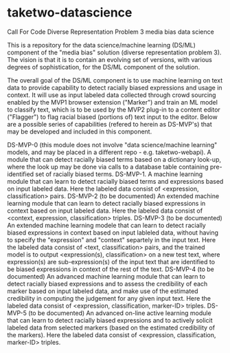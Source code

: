 # taketwo-datascience
Call For Code Diverse Representation Problem 3 media bias data science 

This is a repository for the data science/machine learning (DS/ML) component of the "media bias" solution (diverse representation problem 3). 
The vision is that it is to contain an evolving set of versions, with various degrees of sophistication, for the DS/ML component of the solution. 

The overall goal of the DS/ML component is to use machine learning on text data to provide capability to detect racially biased expressions and usage in context.
It will use as input labeled data collected through crowd sourcing enabled by the MVP1 browser extension ("Marker") and train an ML model to classify text, which is to be used by the MVP2 plug-in to a content editor ("Flagger") to flag racial biased (portions of) text input to the editor. 
Below are a possible series of capabilities (refered to herein as DS-MVP's) that may be developed and included in this component. 

DS-MVP-0 (this module does not involve "data science/machine learning" models, and may be placed in a different repo - e.g. taketwo-webapi). A module that can detect racially biased terms based on a dictionary look-up, where the look up may be done via calls to a database table containing pre-identified set of racially biased terms. 
DS-MVP-1. A machine learning module that can learn to detect racially biased terms and expressions based on input labeled data. Here the labeled data consist of <expression, classification> pairs.
DS-MVP-2 (to be documented) An extended machine learning module that can learn to detect racially biased expressions in context based on input labeled data. Here the labeled data consist of <context, expression, classification> triples.
DS-MVP-3 (to be documented) An extended machine learning modele that can learn to detect racially biased expressions in context based on input lableled data, without having to specify the "expression" and "context" separtely in the input text. Here the labeled data consist of <text, classification> pairs, and the trained model is to output <expression(s), classification> on a new test text, where expression(s) are sub-expression(s) of the input text that are identified to be biased expressions in context of the rest of the text. 
DS-MVP-4 (to be documented) An advanced machine learning module that can learn to detect racially biased expressions and to assess the credibility of each marker based on input labeled data, and make use of the estimated credibility in computing the judgement for any given input text. Here the labeled data consist of <expression, classification, marker-ID> triples.
DS-MVP-5 (to be documented) An advanced on-line active learning module that can learn to detect racially biased expressions and to actively solicit labeled data from selected markers (based on the estimated credibility of the markers). Here the labeled data consist of <expression, classification, marker-ID> triples. 
